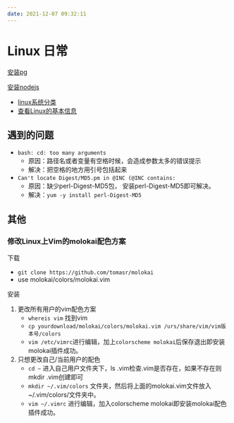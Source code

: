 ```yaml
---
date: 2021-12-07 09:32:11  
---
```


# Linux 日常

[安装pg](/tools/stroll.md#pg-坑)

[安装nodejs](/tools/stroll.md#安装-nodejs-流程)

- [linux系统分类](./sys_category)
- [查看Linux的基本信息](./sys_base_info)

## 遇到的问题

- `bash: cd: too many arguments`
  - 原因：路径名或者变量有空格时候，会造成参数太多的错误提示
  - 解决：把空格的地方用引号包括起来
- `Can't locate Digest/MD5.pm in @INC (@INC contains:`
  - 原因：缺少perl-Digest-MD5包， 安装perl-Digest-MD5即可解决。
  - 解决：`yum -y install perl-Digest-MD5`

## 其他

### 修改Linux上Vim的molokai配色方案

下载

- `git clone https://github.com/tomasr/molokai`
- use molokai/colors/molokai.vim

安装

1. 更改所有用户的vim配色方案
    - `whereis vim` 找到vim
    - `cp yourdownload/molokai/colors/molokai.vim /urs/share/vim/vim版本号/colors`
    - `vim /etc/vimrc`进行编辑，加上`colorscheme molokai`后保存退出即安装molokai插件成功。
2. 只想更改自己/当前用户的配色
    - `cd ~` 进入自己用户文件夹下，ls .vim检查.vim是否存在，如果不存在则mkdir .vim创建即可
    - `mkdir ~/.vim/colors` 文件夹，然后将上面的molokai.vim文件放入~/.vim/colors/文件夹中。
    - `vim ~/.vimrc` 进行编辑，加入colorscheme molokai即安装molokai配色插件成功。
